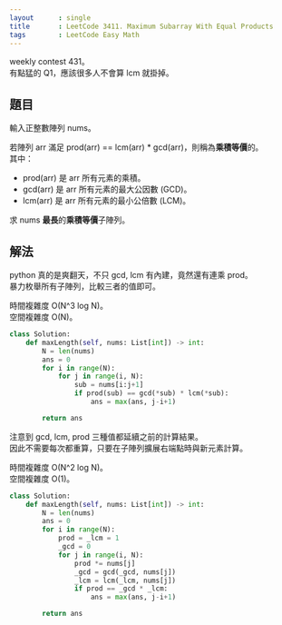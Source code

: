 ```yaml
---
layout      : single
title       : LeetCode 3411. Maximum Subarray With Equal Products
tags        : LeetCode Easy Math
---
```

weekly contest 431。  
有點猛的 Q1，應該很多人不會算 lcm 就掛掉。  

## 題目

輸入正整數陣列 nums。  

若陣列 arr 滿足 prod(arr) == lcm(arr) * gcd(arr)，則稱為**乘積等價**的。  
其中：  

- prod(arr) 是 arr 所有元素的乘積。  
- gcd(arr) 是 arr 所有元素的最大公因數 (GCD)。  
- lcm(arr) 是 arr 所有元素的最小公倍數 (LCM)。  

求 nums **最長**的**乘積等價**子陣列。  

## 解法

python 真的是爽翻天，不只 gcd, lcm 有內建，竟然還有連乘 prod。  
暴力枚舉所有子陣列，比較三者的值即可。  

時間複雜度 O(N^3 log N)。  
空間複雜度 O(N)。  

```python
class Solution:
    def maxLength(self, nums: List[int]) -> int:
        N = len(nums)
        ans = 0
        for i in range(N):
            for j in range(i, N):
                sub = nums[i:j+1]
                if prod(sub) == gcd(*sub) * lcm(*sub):
                    ans = max(ans, j-i+1)

        return ans
```

注意到 gcd, lcm, prod 三種值都延續之前的計算結果。  
因此不需要每次都重算，只要在子陣列擴展右端點時與新元素計算。  

時間複雜度 O(N^2 log N)。  
空間複雜度 O(1)。  

```python
class Solution:
    def maxLength(self, nums: List[int]) -> int:
        N = len(nums)
        ans = 0
        for i in range(N):
            prod = _lcm = 1
            _gcd = 0
            for j in range(i, N):
                prod *= nums[j]
                _gcd = gcd(_gcd, nums[j])
                _lcm = lcm(_lcm, nums[j])
                if prod == _gcd * _lcm:
                    ans = max(ans, j-i+1)

        return ans
```
